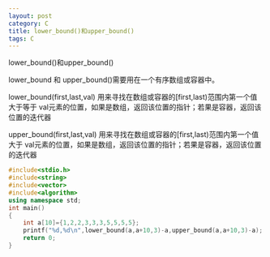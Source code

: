 ```yaml
---
layout: post
category: C
title: lower_bound()和upper_bound()
tags: C
---
```


lower_bound()和upper_bound()

lower_bound 和 upper_bound()需要用在一个有序数组或容器中。 

lower_bound(first,last,val) 用来寻找在数组或容器的[first,last)范围内第一个值大于等于 
val元素的位置，如果是数组，返回该位置的指针；若果是容器，返回该位置的迭代器 

upper_bound(first,last,val) 用来寻找在数组或容器的[first,last)范围内第一个值大于 
val元素的位置，如果是数组，返回该位置的指针；若果是容器，返回该位置的迭代器

```c++
#include<stdio.h>
#include<string>
#include<vector>
#include<algorithm>
using namespace std;
int main()
{
    int a[10]={1,2,2,3,3,3,5,5,5,5};
    printf("%d,%d\n",lower_bound(a,a+10,3)-a,upper_bound(a,a+10,3)-a);
    return 0;
}

```